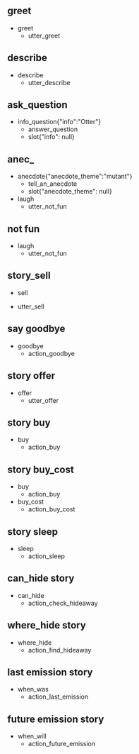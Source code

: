 ## greet
* greet
  - utter_greet

## describe
* describe
  - utter_describe

## ask_question
* info_question{"info":"Otter"}
  - answer_question
  - slot{"info": null}

## anec_
* anecdote{"anecdote_theme":"mutant"}
  - tell_an_anecdote
  - slot{"anecdote_theme": null}
* laugh
  - utter_not_fun

## not fun
* laugh
  - utter_not_fun

## story_sell
* sell
 - utter_sell

## say goodbye
* goodbye
  - action_goodbye

## story offer
* offer
  - utter_offer
 
## story buy
* buy
  - action_buy

## story buy_cost
* buy
  - action_buy
* buy_cost
  - action_buy_cost
  
## story sleep
* sleep
  - action_sleep
 
## can_hide story
* can_hide
  - action_check_hideaway

## where_hide story
* where_hide
  - action_find_hideaway

## last emission story
* when_was
  - action_last_emission

## future emission story
* when_will
  - action_future_emission